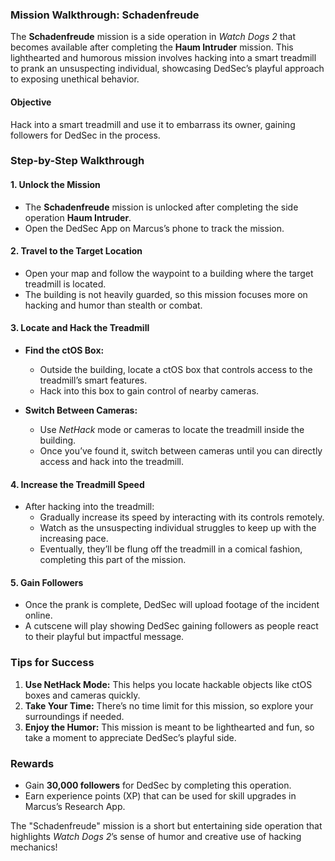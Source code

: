 ### **Mission Walkthrough: Schadenfreude**

The **Schadenfreude** mission is a side operation in *Watch Dogs 2* that becomes available after completing the **Haum Intruder** mission. This lighthearted and humorous mission involves hacking into a smart treadmill to prank an unsuspecting individual, showcasing DedSec’s playful approach to exposing unethical behavior.

#### **Objective**
Hack into a smart treadmill and use it to embarrass its owner, gaining followers for DedSec in the process.

### **Step-by-Step Walkthrough**

#### **1. Unlock the Mission**
- The **Schadenfreude** mission is unlocked after completing the side operation **Haum Intruder**.
- Open the DedSec App on Marcus’s phone to track the mission.

#### **2. Travel to the Target Location**
- Open your map and follow the waypoint to a building where the target treadmill is located.
- The building is not heavily guarded, so this mission focuses more on hacking and humor than stealth or combat.

#### **3. Locate and Hack the Treadmill**
- **Find the ctOS Box:**  
  - Outside the building, locate a ctOS box that controls access to the treadmill’s smart features.
  - Hack into this box to gain control of nearby cameras.

- **Switch Between Cameras:**  
  - Use *NetHack* mode or cameras to locate the treadmill inside the building.
  - Once you’ve found it, switch between cameras until you can directly access and hack into the treadmill.

#### **4. Increase the Treadmill Speed**
- After hacking into the treadmill:
  - Gradually increase its speed by interacting with its controls remotely.
  - Watch as the unsuspecting individual struggles to keep up with the increasing pace.
  - Eventually, they’ll be flung off the treadmill in a comical fashion, completing this part of the mission.

#### **5. Gain Followers**
- Once the prank is complete, DedSec will upload footage of the incident online.
- A cutscene will play showing DedSec gaining followers as people react to their playful but impactful message.

### **Tips for Success**
1. **Use NetHack Mode:** This helps you locate hackable objects like ctOS boxes and cameras quickly.
2. **Take Your Time:** There’s no time limit for this mission, so explore your surroundings if needed.
3. **Enjoy the Humor:** This mission is meant to be lighthearted and fun, so take a moment to appreciate DedSec’s playful side.

### **Rewards**
- Gain **30,000 followers** for DedSec by completing this operation.
- Earn experience points (XP) that can be used for skill upgrades in Marcus’s Research App.

The "Schadenfreude" mission is a short but entertaining side operation that highlights *Watch Dogs 2*’s sense of humor and creative use of hacking mechanics!